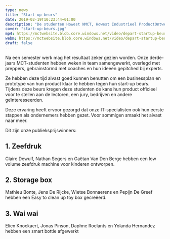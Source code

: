 ```yaml
---
type: news
title: "Start-up beurs"
date: 2019-02-19T10:23:44+01:00
description: "De studenten Howest NMCT, Howest Industrieel ProductOntwerpen, Howest Energiemanagement en Howest Netwerkeconomie hebben hun beste beentje voorgezet op de start-up beurs in de Depart. "
cover: "start-up-beurs.jpg"
mp4: https://mctwebsite.blob.core.windows.net/video/depart-startup-beurs-studenten-ondernemen.mp4
webm: https://mctwebsite.blob.core.windows.net/video/depart-startup-beurs-studenten-ondernemen.webm
draft: false
---
```


Na een semester werk mag het resultaat zeker gezien worden. Onze derde-jaars MCT-studenten hebben weken in team samengewerkt, overlegd met preppers, gebrainstormd met coaches en hun ideeën gepitched bij experts.

Ze hebben deze tijd alvast goed kunnen benutten om een businessplan en prototype van hun product klaar te hebben tegen hun start-up beurs. Tijdens deze beurs kregen deze studenten de kans hun product officieel voor te stellen aan de lectoren, een jury, bedrijven en andere geïnteresseerden.

Deze ervaring heeft ervoor gezorgd dat onze IT-specialisten ook hun eerste stappen als ondernemers hebben gezet. Voor sommigen smaakt het alvast naar meer.

Dit zijn onze publieksprijswinners:

## 1. Zeefdruk
Claire Dewulf, Nathan Segers en Gaëtan Van Den Berge hebben een low volume zeefdruk machine voor kinderen ontworpen.

## 2. Storage box
Mathieu Bonte, Jens De Rijcke, Wietse Bonnaerens en Pepijn De Greef hebben een Easy to clean up toy box gecreëerd.

## 3. Wai wai
Elien Knockaert, Jonas Pinson, Daphne Roelants en Yolanda Hernandez hebben een smart bottle afgewerkt
